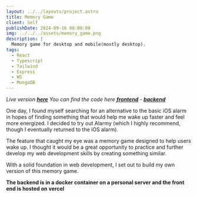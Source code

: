 ```yaml
---
layout: ../../layouts/project.astro
title: Memory Game
client: Self
publishDate: 2024-09-16 00:00:00
img: ../../../assets/memory_game.png
description: |
  Memory game for desktop and mobile(mostly desktop).
tags:
  - React
  - Typescript
  - Tailwind
  - Express
  - WS
  - MongoDB
---
```


_Live version [**here**](https://memory-game-xyz.vercel.app/)_
_You can find the code here [**frontend**](https://github.com/dtetradis/memory_game_frontend) - [**backend**](https://github.com/dtetradis/memory_game_backend)_

One day, I found myself searching for an alternative to the basic iOS alarm in hopes of finding something that would help me wake up faster and feel more energized. I decided to try out Alarmy (which I highly recommend, though I eventually returned to the iOS alarm).

The feature that caught my eye was a memory game designed to help users wake up. I thought it would be a great opportunity to practice and further develop my web development skills by creating something similar.

With a solid foundation in web development, I set out to build my own version of this memory game.

**The backend is in a docker container on a personal server and the front end is hosted on vercel**
